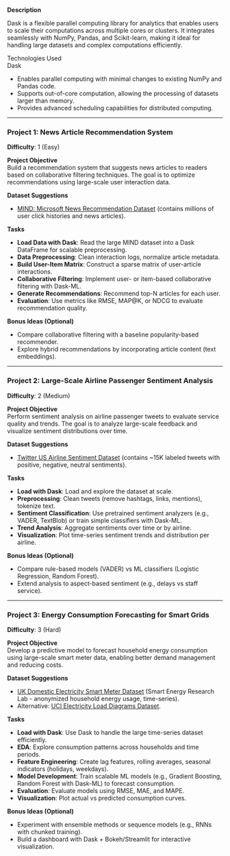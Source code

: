 **Description**

Dask is a flexible parallel computing library for analytics that enables users to scale their computations across multiple cores or clusters. It integrates seamlessly with NumPy, Pandas, and Scikit-learn, making it ideal for handling large datasets and complex computations efficiently.  

Technologies Used  
Dask  

- Enables parallel computing with minimal changes to existing NumPy and Pandas code.  
- Supports out-of-core computation, allowing the processing of datasets larger than memory.  
- Provides advanced scheduling capabilities for distributed computing.  

---

### Project 1: News Article Recommendation System  
**Difficulty**: 1 (Easy) 

**Project Objective**  
Build a recommendation system that suggests news articles to readers based on collaborative filtering techniques. The goal is to optimize recommendations using large-scale user interaction data.  

**Dataset Suggestions**  
- [MIND: Microsoft News Recommendation Dataset](https://msnews.github.io/) (contains millions of user click histories and news articles).  

**Tasks**  
- **Load Data with Dask**: Read the large MIND dataset into a Dask DataFrame for scalable preprocessing.  
- **Data Preprocessing**: Clean interaction logs, normalize article metadata.  
- **Build User-Item Matrix**: Construct a sparse matrix of user-article interactions.  
- **Collaborative Filtering**: Implement user- or item-based collaborative filtering with Dask-ML.  
- **Generate Recommendations**: Recommend top-N articles for each user.  
- **Evaluation**: Use metrics like RMSE, MAP@K, or NDCG to evaluate recommendation quality.  

**Bonus Ideas (Optional)**  
- Compare collaborative filtering with a baseline popularity-based recommender.  
- Explore hybrid recommendations by incorporating article content (text embeddings).  

---

### Project 2: Large-Scale Airline Passenger Sentiment Analysis  
**Difficulty**: 2 (Medium) 

**Project Objective**  
Perform sentiment analysis on airline passenger tweets to evaluate service quality and trends. The goal is to analyze large-scale feedback and visualize sentiment distributions over time.  

**Dataset Suggestions**  
- [Twitter US Airline Sentiment Dataset](https://www.kaggle.com/datasets/crowdflower/twitter-airline-sentiment) (contains ~15K labeled tweets with positive, negative, neutral sentiments).  

**Tasks**  
- **Load with Dask**: Load and explore the dataset at scale.  
- **Preprocessing**: Clean tweets (remove hashtags, links, mentions), tokenize text.  
- **Sentiment Classification**: Use pretrained sentiment analyzers (e.g., VADER, TextBlob) or train simple classifiers with Dask-ML.  
- **Trend Analysis**: Aggregate sentiments over time or by airline.  
- **Visualization**: Plot time-series sentiment trends and distribution per airline.  

**Bonus Ideas (Optional)**  
- Compare rule-based models (VADER) vs ML classifiers (Logistic Regression, Random Forest).  
- Extend analysis to aspect-based sentiment (e.g., delays vs staff service).  

---

### Project 3: Energy Consumption Forecasting for Smart Grids  
**Difficulty**: 3 (Hard)  

**Project Objective**  
Develop a predictive model to forecast household energy consumption using large-scale smart meter data, enabling better demand management and reducing costs.  

**Dataset Suggestions**  
- [UK Domestic Electricity Smart Meter Dataset](https://data.ukdataservice.ac.uk/series/2000056) (Smart Energy Research Lab - anonymized household energy usage, time-series).  
- Alternative: [UCI Electricity Load Diagrams Dataset](https://archive.ics.uci.edu/ml/datasets/ElectricityLoadDiagrams20112014).  

**Tasks**  
- **Load with Dask**: Use Dask to handle the large time-series dataset efficiently.  
- **EDA**: Explore consumption patterns across households and time periods.  
- **Feature Engineering**: Create lag features, rolling averages, seasonal indicators (holidays, weekdays).  
- **Model Development**: Train scalable ML models (e.g., Gradient Boosting, Random Forest with Dask-ML) to forecast consumption.  
- **Evaluation**: Evaluate models using RMSE, MAE, and MAPE.  
- **Visualization**: Plot actual vs predicted consumption curves.  

**Bonus Ideas (Optional)**  
- Experiment with ensemble methods or sequence models (e.g., RNNs with chunked training).  
- Build a dashboard with Dask + Bokeh/Streamlit for interactive visualization.  
